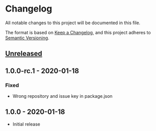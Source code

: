 # Changelog

All notable changes to this project will be documented in this file.

The format is based on [Keep a Changelog](https://keepachangelog.com/en/1.0.0/),
and this project adheres to [Semantic Versioning](https://semver.org/spec/v2.0.0.html).

## [Unreleased]

## 1.0.0-rc.1 - 2020-01-18

### Fixed

- Wrong repository and issue key in package.json

## 1.0.0 - 2020-01-18

- Initial release

[unreleased]: https://github.com/jeslage/adaptive-modular-scale/compare/v1.0.0...develop
